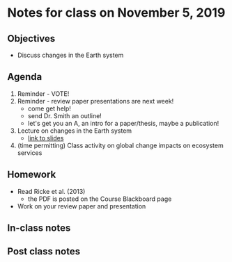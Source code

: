 # Notes for class on November 5, 2019

## Objectives
* Discuss changes in the Earth system

## Agenda
1. Reminder - VOTE!
2. Reminder - review paper presentations are next week!
	- come get help!
	- send Dr. Smith an outline!
	- let's get you an A, an intro for a paper/thesis, maybe a publication!
3. Lecture on changes in the Earth system
	- [link to slides](../Lecture_Slides/11_changes_in_earth_system.pdf)
4. (time permitting) Class activity on global change impacts on ecosystem services

## Homework
* Read Ricke et al. (2013)
	- the PDF is posted on the Course Blackboard page
* Work on your review paper and presentation

## In-class notes

## Post class notes
